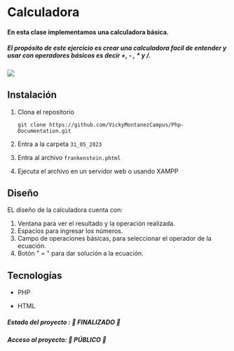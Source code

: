 # Calculadora

#### En esta clase implementamos una calculadora básica.

##### El propósito de este ejercicio es crear una calculadora facil de entender y usar con operadores básicos es decir +, - , * y /.

![](https://raw.githubusercontent.com/VickyMontanezCampus/Php-Documentation/master/img/calc.png)



## Instalación

1. Clona el repositorio

   ``git clone https://github.com/VickyMontanezCampus/Php-Documentation.git``

2. Entra a la carpeta `31_05_2023`

3. Entra al archivo `frankenstein.phtml`

4. Ejecuta el archivo en un servidor web o usando XAMPP



## Diseño

EL diseño de la calculadora cuenta con:

1. Ventana para ver el resultado y la operación realizada.
2. Espacios para ingresar los números.
3. Campo de operaciones básicas, para seleccionar el operador de la ecuación.
4. Botón " = " para dar solución a la ecuación.



## Tecnologías 

- PHP

- HTML

  

##### Estado del proyecto :  :tada:  FINALIZADO :tada:

##### Acceso al proyecto:  :tada: PÚBLICO  :tada: